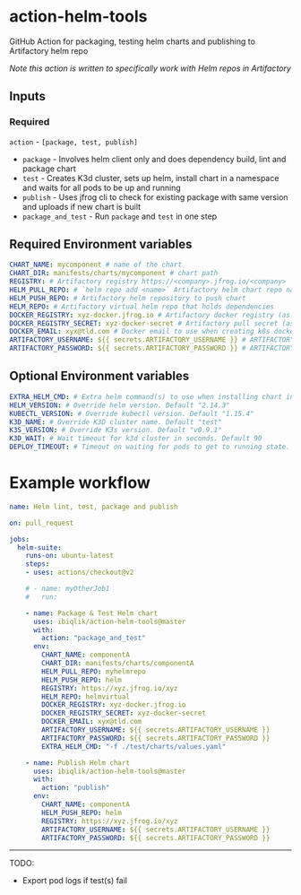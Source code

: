 # action-helm-tools

GitHub Action for packaging, testing helm charts and publishing to Artifactory helm repo

_Note this action is written to specifically work with Helm repos in Artifactory_

## Inputs

### Required
`action` - `[package, test, publish]`

- `package` - Involves helm client only and does dependency build, lint and package chart
- `test` - Creates K3d cluster, sets up helm, install chart in a namespace and waits for all pods to be up and running
- `publish` - Uses jfrog cli to check for existing package with same version and uploads if new chart is built
- `package_and_test` - Run `package` and `test` in one step


## Required Environment variables

```yaml
CHART_NAME: mycomponent # name of the chart
CHART_DIR: manifests/charts/mycomponent # chart path
REGISTRY: # Artifactory registry https://<company>.jfrog.io/<company>
HELM_PULL_REPO: # `helm repo add <name>` Artifactory helm chart repo name for pulling dependencies
HELM_PUSH_REPO: # Artifactory helm repository to push chart
HELM_REPO: # Artifactory virtual helm repo that holds dependencies
DOCKER_REGISTRY: xyz-docker.jfrog.io # Artifactory docker registry (as specified in chart image.registry)
DOCKER_REGISTRY_SECRET: xyz-docker-secret # Artifactory pull secret (as specified in chart image.pullSecrets)
DOCKER_EMAIL: xyx@tld.com # Docker email to use when creating k8s docker secret
ARTIFACTORY_USERNAME: ${{ secrets.ARTIFACTORY_USERNAME }} # ARTIFACTORY_USERNAME (Artifactory username) must be set in GitHub Repo secrets
ARTIFACTORY_PASSWORD: ${{ secrets.ARTIFACTORY_PASSWORD }} # ARTIFACTORY_PASSWORD (Artifactory api key) must be set in GitHub Repo secrets
```

## Optional Environment variables

```yaml
EXTRA_HELM_CMD: # Extra helm command(s) to use when installing chart in K3d cluster
HELM_VERSION: # Override helm version. Default "2.14.3"
KUBECTL_VERSION: # Override kubectl version. Default "1.15.4"
K3D_NAME: # Override K3D cluster name. Default "test"
K3S_VERSION: # Override K3s version. Default "v0.9.1"
K3D_WAIT: # Wait timeout for k3d cluster in seconds. Default 90
DEPLOY_TIMEOUT: # Timeout on waiting for pods to get to running state. Default 300 seconds
```


# Example workflow

```yaml
name: Helm lint, test, package and publish

on: pull_request

jobs:
  helm-suite:
    runs-on: ubuntu-latest
    steps:
    - uses: actions/checkout@v2

    # - name: myOtherJob1
    #   run:

    - name: Package & Test Helm chart
      uses: ibiqlik/action-helm-tools@master
      with:
        action: "package_and_test"
      env:
        CHART_NAME: componentA
        CHART_DIR: manifests/charts/componentA
        HELM_PULL_REPO: myhelmrepo
        HELM_PUSH_REPO: helm
        REGISTRY: https://xyz.jfrog.io/xyz
        HELM_REPO: helmvirtual
        DOCKER_REGISTRY: xyz-docker.jfrog.io
        DOCKER_REGISTRY_SECRET: xyz-docker-secret
        DOCKER_EMAIL: xyx@tld.com
        ARTIFACTORY_USERNAME: ${{ secrets.ARTIFACTORY_USERNAME }}
        ARTIFACTORY_PASSWORD: ${{ secrets.ARTIFACTORY_PASSWORD }}
        EXTRA_HELM_CMD: "-f ./test/charts/values.yaml"

    - name: Publish Helm chart
      uses: ibiqlik/action-helm-tools@master
      with:
        action: "publish"
      env:
        CHART_NAME: componentA
        HELM_PUSH_REPO: helm
        REGISTRY: https://xyz.jfrog.io/xyz
        ARTIFACTORY_USERNAME: ${{ secrets.ARTIFACTORY_USERNAME }}
        ARTIFACTORY_PASSWORD: ${{ secrets.ARTIFACTORY_PASSWORD }}
```

---
TODO:
- Export pod logs if test(s) fail
